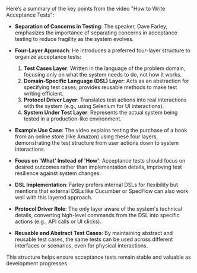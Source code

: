 Here’s a summary of the key points from the video "How to Write Acceptance Tests":

- **Separation of Concerns in Testing**: The speaker, Dave Farley, emphasizes the importance of separating concerns in acceptance testing to reduce fragility as the system evolves.

- **Four-Layer Approach**: He introduces a preferred four-layer structure to organize acceptance tests:
  1. **Test Cases Layer**: Written in the language of the problem domain, focusing only on what the system needs to do, not how it works.
  2. **Domain-Specific Language (DSL) Layer**: Acts as an abstraction for specifying test cases; provides reusable methods to make test writing efficient.
  3. **Protocol Driver Layer**: Translates test actions into real interactions with the system (e.g., using Selenium for UI interactions).
  4. **System Under Test Layer**: Represents the actual system being tested in a production-like environment.

- **Example Use Case**: The video explains testing the purchase of a book from an online store (like Amazon) using these four layers, demonstrating the test structure from user actions down to system interactions.

- **Focus on 'What' Instead of 'How'**: Acceptance tests should focus on desired outcomes rather than implementation details, improving test resilience against system changes.

- **DSL Implementation**: Farley prefers internal DSLs for flexibility but mentions that external DSLs like Cucumber or SpecFlow can also work well with this layered approach.

- **Protocol Driver Role**: The only layer aware of the system's technical details, converting high-level commands from the DSL into specific actions (e.g., API calls or UI clicks).

- **Reusable and Abstract Test Cases**: By maintaining abstract and reusable test cases, the same tests can be used across different interfaces or scenarios, even for physical interactions.

This structure helps ensure acceptance tests remain stable and valuable as development progresses.